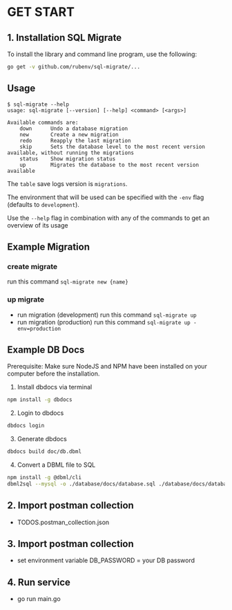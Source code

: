 # GET START 

## 1. Installation SQL Migrate

To install the library and command line program, use the following:

```bash
go get -v github.com/rubenv/sql-migrate/...
```

## Usage

```
$ sql-migrate --help
usage: sql-migrate [--version] [--help] <command> [<args>]

Available commands are:
    down      Undo a database migration
    new       Create a new migration
    redo      Reapply the last migration
    skip      Sets the database level to the most recent version available, without running the migrations
    status    Show migration status
    up        Migrates the database to the most recent version available
```

The `table` save logs version is `migrations`.

The environment that will be used can be specified with the `-env` flag (defaults to `development`).

Use the `--help` flag in combination with any of the commands to get an overview of its usage

## Example Migration

### create migrate

run this command `sql-migrate new {name}`

### up migrate

- run migration (development) run this command `sql-migrate up`
- run migration (production) run this command `sql-migrate up -env=production`

## Example DB Docs

Prerequisite: Make sure NodeJS and NPM have been installed on your computer before the installation.

1. Install dbdocs via terminal

```bash
npm install -g dbdocs
```

2. Login to dbdocs

```bash
dbdocs login
```

3. Generate dbdocs

```bash
dbdocs build doc/db.dbml
```

4. Convert a DBML file to SQL

```bash
npm install -g @dbml/cli
dbml2sql --mysql -o ./database/docs/database.sql ./database/docs/database.dbml
```

## 2. Import postman collection
  - TODOS.postman_collection.json

## 3. Import postman collection
  - set environment variable DB_PASSWORD = your DB password

## 4. Run service
- go run main.go

